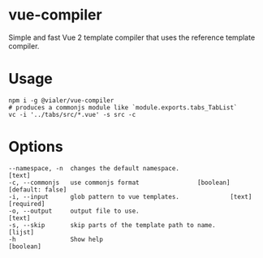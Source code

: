 # vue-compiler
Simple and fast Vue 2 template compiler that uses the reference template compiler.

# Usage
    npm i -g @vialer/vue-compiler
    # produces a commonjs module like `module.exports.tabs_TabList`
    vc -i '../tabs/src/*.vue' -s src -c

# Options
    --namespace, -n  changes the default namespace.                         [text]
    -c, --commonjs   use commonjs format                [boolean] [default: false]
    -i, --input      glob pattern to vue templates.              [text] [required]
    -o, --output     output file to use.                                    [text]
    -s, --skip       skip parts of the template path to name.              [lijst]
    -h               Show help                                           [boolean]

